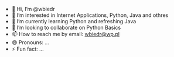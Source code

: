 - 👋 Hi, I’m @wbiedr
- 👀 I’m interested in Internet Applications, Python, Java and othres 
- 🌱 I’m currently learning Python and refreshing Java
- 💞️ I’m looking to collaborate on Python Basics
- 📫 How to reach me by email: wbiedr@wp.pl
- 😄 Pronouns: ...
- ⚡ Fun fact: ...

<!---
wbiedr/wbiedr is a ✨ special ✨ repository because its `README.md` (this file) appears on your GitHub profile.
You can click the Preview link to take a look at your changes.
--->
